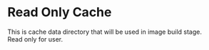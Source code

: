 Read Only Cache
==

This is cache data directory that will be used in image build stage.  
Read only for user.  

